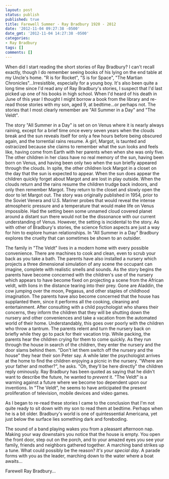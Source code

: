 ```yaml
---
layout: post
status: publish
published: true
title: Farewell Summer - Ray Bradbury 1920 - 2012
date: '2012-11-04 09:27:38 -0500'
date_gmt: '2012-11-04 14:27:38 -0500'
categories:
- Ray Bradbury
tags: []
comments: []
---
```

When did I start reading the short stories of Ray Bradbury? I can't recall exactly, though I do remember seeing books of his lying on the end table at my Uncle's home. "R is for Rocket", "S is for Space", "The Martian Chronicles"...Irresistible, especially for a young boy. It's also been quite a long time since I'd read any of Ray Bradbury's stories, I suspect that I'd last picked up one of his books in high school. When I'd heard of his death in June of this year I thought I might borrow a book from the library and re-read those stories with my son, aged 9, at bedtime...or perhaps not. The stories that I most clearly remember are "All Summer in a Day" and "The Veldt".

The story "All Summer in a Day" is set on on Venus where it is nearly always raining, except for a brief time once every seven years when the clouds break and the sun reveals itself for only a few hours before being obscured again, and the torrential rains resume. A girl, Margot, is taunted and ostracized because she claims to remember what the sun looks and feels like, having come from Earth with her parents when when she was only five. The other children in her class have no real memory of the sun, having been born on Venus, and having been only two when the sun briefly appeared through the clouds. In spite, the other children lock Margot in a closet on the day that the sun is expected to appear. When the sun does appear the children quickly forget about Margot and are lost in play outside. When the clouds return and the rains resume the children trudge back indoors, and only then remember Margot. They return to the closet and slowly open the door to let Margot out. The story was originally published in 1954, prior to the Soviet Venera and U.S. Mariner probes that would reveal the intense atmospheric pressure and a temperature that would make life on Venus impossible. Had the setting been some unnamed cloud covered planet around a distant sun there would not be the dissonance with our current understanding of Venus. However, the setting is incidental to the story. As with other of Bradbury's stories, the science fiction aspects are just a way for him to explore human relationships. In "All Summer in a Day" Bradbury explores the cruelty that can sometimes be shown to an outsider.

The family in "The Veldt" lives in a modern home with every possible convenience. There are machines to cook and clean, even to scrub your back as you take a bath. The parents have also installed a nursery which projects a three dimensional simulation of any scene the occupant can imagine, complete with realistic smells and sounds. As the story begins the parents have become concerned with the children's use of the nursery which appears to have become fixed on projecting a scene from the African veldt, with lions in the distance tearing into their prey. Gone are Aladdin, the cow jumping over the moon, Pegasus, and other staples of childhood imagination. The parents have also become concerned that the house has supplanted them, since it performs all the cooking, cleaning and entertainment. After consulting with a child psychologist who shares their concerns, they inform the children that they will be shutting down the nursery and other conveniences and take a vacation from the automated world of their home. Understandably, this goes over poorly with the children who throw a tantrum. The parents relent and turn the nursery back on briefly while they go to pack for their vacation trip. While packing, the parents hear the children crying for them to come quickly. As they run through the house in search of the children, they enter the nursery and the door slams behind them. "Don't let them switch off the nursery and the house" they hear their son Peter say. A while later the psychologist arrives at the home to find the children enjoying a picnic in the nursery. "Where are your father and mother?", he asks. "Oh, they'll be here directly" the children reply ominously. Ray Bradbury has been quoted as saying that he didn't want to describe the future, he wanted to *prevent* it. "The Veldt" is a warning against a future where we become too dependent upon our inventions. In "The Veldt", he seems to have anticipated the present proliferation of television, mobile devices and video games.

As I began to re-read these stories I came to the conclusion that I'm not quite ready to sit down with my son to read them at bedtime. Perhaps when he is a bit older. Bradbury's world is one of quintessential Americana, yet just below the surface lies something dark and foreboding.

The sound of a band playing wakes you from a pleasant afternoon nap. Making your way downstairs you notice that the house is empty. You open the front door, step out on the porch, and to your amazed eyes you see your family, friends and neighbors gathered together. A marching band strikes up a tune. What could possibly be the reason? *It's your special day*. A parade forms with you as the leader, marching down to the water where a boat awaits...

Farewell Ray Bradbury...

